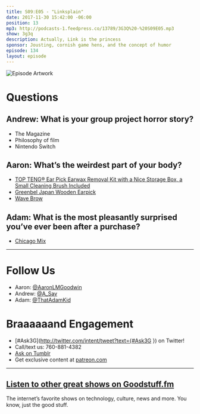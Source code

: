 ```yaml
---
title: S09:E05 - "Linksplain"
date: 2017-11-30 15:42:00 -06:00
position: 13
mp3: http://podcasts-1.feedpress.co/13789/3G3Q%20-%20S09E05.mp3
show: 3g3q
description: Actually, Link is the princess
sponsor: Jousting, cornish game hens, and the concept of humor
episode: 134
layout: episode
---
```


![Episode Artwork](http://l.gdwn.co/Ot5eWQ.jpg)

# Questions 

## Andrew: What is your group project horror story?
- The Magazine
- Philosophy of film
- Nintendo Switch

## Aaron: What’s the weirdest part of your body?
- [TOP TENG® Ear Pick Earwax Removal Kit with a Nice Storage Box, a Small Cleaning Brush Included](http://a.co/1EzL8yn)
- [Greenbel Japan Wooden Earpick](http://a.co/7dT6muC)
- [Wave Brow](http://www.marieclaire.com/beauty/makeup/news/a29151/wave-brow-trend/)

## Adam: What is the most pleasantly surprised you’ve ever been after a purchase?
- [Chicago Mix](http://a.co/iYL6jnt)

---

# Follow Us
* Aaron: [@AaronLMGoodwin](http://twitter.com/aaronlmgoodwin)
* Andrew: [@A_Sav](http://twitter.com/a_sav)
* Adam: [@ThatAdamKid](http://twitter.com/thatadamkid)

# Braaaaaand Engagement
* [#Ask3G](http://twitter.com/intent/tweet?text={#Ask3G }) on Twitter!
* Call/text us: 760-881-4382
* [Ask on Tumblr](http://3g3q.co/ask)
* Get exclusive content at [patreon.com](http://www.patreon.com/3g3q)

***

## [Listen to other great shows on Goodstuff.fm](http://goodstuff.fm/)
The internet’s favorite shows on technology, culture, news and more. You know, just the good stuff.